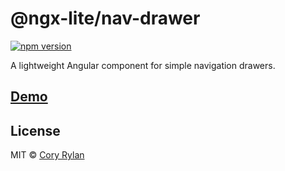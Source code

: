 # @ngx-lite/nav-drawer

[![npm version](https://badge.fury.io/js/%40ngx-lite%2Fnav-drawer.svg)](https://badge.fury.io/js/%40ngx-lite%2Fnav-drawer)

A lightweight Angular component for simple navigation drawers.

## [Demo]()

## License

MIT © [Cory Rylan](https://coryrylan.com)